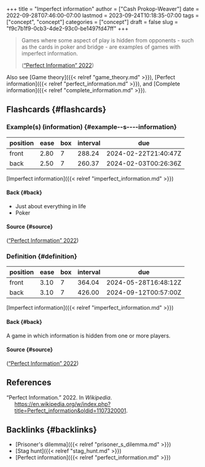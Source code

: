+++
title = "Imperfect information"
author = ["Cash Prokop-Weaver"]
date = 2022-09-28T07:46:00-07:00
lastmod = 2023-09-24T10:18:35-07:00
tags = ["concept", "concept"]
categories = ["concept"]
draft = false
slug = "f9c7b1f9-0cb3-4de2-93c0-be1497fd47ff"
+++

> Games where some aspect of play is hidden from opponents - such as the cards in poker and bridge - are examples of games with imperfect information.
>
> (<a href="#citeproc_bib_item_1">“Perfect Information” 2022</a>)

Also see [Game theory]({{< relref "game_theory.md" >}}), [Perfect information]({{< relref "perfect_information.md" >}}), and [Complete information]({{< relref "complete_information.md" >}}).


## Flashcards {#flashcards}


### Example(s) (information) {#example--s----information}

| position | ease | box | interval | due                  |
|----------|------|-----|----------|----------------------|
| front    | 2.80 | 7   | 288.24   | 2024-02-22T21:40:47Z |
| back     | 2.50 | 7   | 260.37   | 2024-02-03T00:26:36Z |

[Imperfect information]({{< relref "imperfect_information.md" >}})


#### Back {#back}

-   Just about everything in life
-   Poker


#### Source {#source}

(<a href="#citeproc_bib_item_1">“Perfect Information” 2022</a>)


### Definition {#definition}

| position | ease | box | interval | due                  |
|----------|------|-----|----------|----------------------|
| front    | 3.10 | 7   | 364.04   | 2024-05-28T16:48:12Z |
| back     | 3.10 | 7   | 426.00   | 2024-09-12T00:57:00Z |

[Imperfect information]({{< relref "imperfect_information.md" >}})


#### Back {#back}

A game in which information is hidden from one or more players.


#### Source {#source}

(<a href="#citeproc_bib_item_1">“Perfect Information” 2022</a>)

## References

<style>.csl-entry{text-indent: -1.5em; margin-left: 1.5em;}</style><div class="csl-bib-body">
  <div class="csl-entry"><a id="citeproc_bib_item_1"></a>“Perfect Information.” 2022. In <i>Wikipedia</i>. <a href="https://en.wikipedia.org/w/index.php?title=Perfect_information&oldid=1107320001">https://en.wikipedia.org/w/index.php?title=Perfect_information&#38;oldid=1107320001</a>.</div>
</div>


## Backlinks {#backlinks}

-   [Prisoner's dilemma]({{< relref "prisoner_s_dilemma.md" >}})
-   [Stag hunt]({{< relref "stag_hunt.md" >}})
-   [Perfect information]({{< relref "perfect_information.md" >}})
